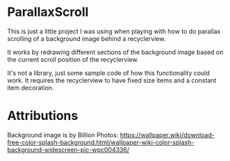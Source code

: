 ParallaxScroll
==============
This is just a little project I was using when playing with how to do parallax scrolling of a background image behind a recyclerview.

It works by redrawing different sections of the background image based on the current scroll position of the recyclerview.

It's not a library, just some sample code of how this functionality could work.  It requires the recyclerview to have fixed size items and a constant item decoration.


Attributions
============
Background image is by Billion Photos:
https://wallpaper.wiki/download-free-color-splash-background.html/wallpaper-wiki-color-splash-background-widescreen-pic-wpc004336/
